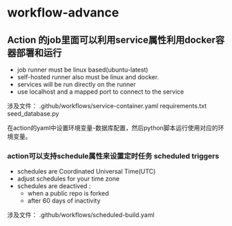 # workflow-advance

## Action 的job里面可以利用service属性利用docker容器部署和运行
* job runner must be linux based(ubuntu-latest)
* self-hosted runner also must be linux and docker.
* services will be run directly on the runner
* use localhost and a mapped port to connect to the service

涉及文件：
.github/workflows/service-container.yaml
requirements.txt
seed_database.py

在action的yaml中设置环境变量-数据库配置，然后python脚本运行使用对应的环境变量。

### action可以支持schedule属性来设置定时任务 scheduled triggers
* schedules are Coordinated Universal Time(UTC)
* adjust schedules for your time zone
* schedules are deactived :
    - when a public repo is forked
    - after 60 days of inactivity

涉及文件：
.github/workflows/scheduled-build.yaml

